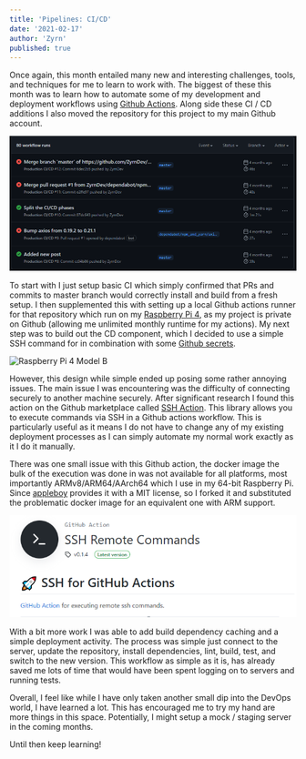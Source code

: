 ```yaml
---
title: 'Pipelines: CI/CD'
date: '2021-02-17'
author: 'Zyrn'
published: true
---
```


Once again, this month entailed many new and interesting challenges, tools, and techniques for me to learn to work with. The biggest of these this month was to learn how to automate some of my development and deployment workflows using [Github Actions][1]. Along side these CI / CD additions I also moved the repository for this project to my main Github account.

![Actions Log][6]

To start with I just setup basic CI which simply confirmed that PRs and commits to master branch would correctly install and build from a fresh setup. I then supplemented this with setting up a local Github actions runner for that repository which run on my [Raspberry Pi 4][2], as my project is private on Github (allowing me unlimited monthly runtime for my actions). My next step was to build out the CD component, which I decided to use a simple SSH command for in combination with some [Github secrets][3].

![Raspberry Pi 4 Model B][7]

However, this design while simple ended up posing some rather annoying issues. The main issue I was encountering was the difficulty of connecting securely to another machine securely. After significant research I found this action on the Github marketplace called [SSH Action][4]. This library allows you to execute commands via SSH in a Github actions workflow. This is particularly useful as it means I do not have to change any of my existing deployment processes as I can simply automate my normal work exactly as it I do it manually.

There was one small issue with this Github action, the docker image the bulk of the execution was done in was not available for all platforms, most importantly ARMv8/ARM64/AArch64 which I use in my 64-bit Raspberry Pi. Since [appleboy][5] provides it with a MIT license, so I forked it and substituted the problematic docker image for an equivalent one with ARM support.

![SSH Remote Commands][8]

With a bit more work I was able to add build dependency caching and a simple deployment activity. The process was simple just connect to the server, update the repository, install dependencies, lint, build, test, and switch to the new version. This workflow as simple as it is, has already saved me lots of time that would have been spent logging on to servers and running tests.

Overall, I feel like while I have only taken another small dip into the DevOps world, I have learned a lot. This has encouraged me to try my hand are more things in this space. Potentially, I might setup a mock / staging server in the coming months.

Until then keep learning!

<style>
    article img {
        display: block;
        margin: auto;
        max-width: 100%;
    }
</style>

[1]: https://github.com/features/actions "Github Actions Product Page"
[2]: https://github.com/appleboy/ssh-action "Original SSH-Action Project by Appleboy on Github"
[3]: https://www.raspberrypi.org/products/raspberry-pi-4-model-b "Raspberry Pi Foundation's Product Page"
[4]: https://docs.github.com/en/actions/reference/encrypted-secrets "Github Secrets Documentation"
[5]: https://github.com/appleboy "Appleboy's Github"
[6]: /images/pipelines_ci_cd/actions_logs.png "Github Actions History"
[7]: https://www.raspberrypi.org/homepage-9df4b/static/a6331df010eb56a7fafb04466af3f1aa/e6ab8/3a15d4da-46e3-4940-8be6-9fc7d201affe_RPi_4B_FEATURED.jpg "Raspberry Pi 4 Model B"
[8]: /images/pipelines_ci_cd/ssh_action.png "SSH Action"
